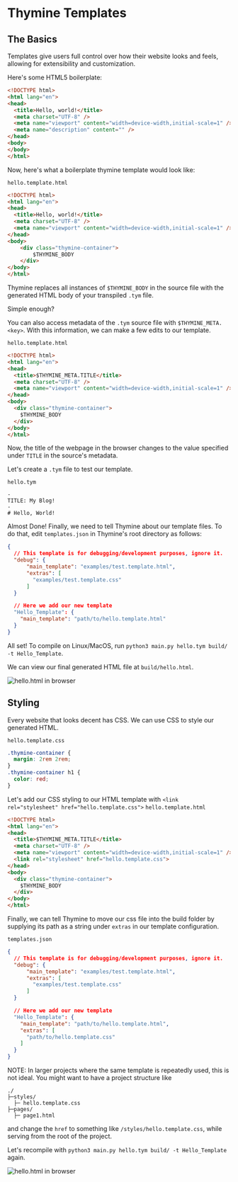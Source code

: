 # Thymine Templates

## The Basics
Templates give users full control over how their website looks and feels, allowing for extensibility and customization.

Here's some HTML5 boilerplate:
```html
<!DOCTYPE html>
<html lang="en">
<head>
  <title>Hello, world!</title>
  <meta charset="UTF-8" />
  <meta name="viewport" content="width=device-width,initial-scale=1" />
  <meta name="description" content="" />
</head>
<body>
</body>
</html>
```

Now, here's what a boilerplate thymine template would look like: 

`hello.template.html`
```html
<!DOCTYPE html>
<html lang="en">
<head>
  <title>Hello, world!</title>
  <meta charset="UTF-8" />
  <meta name="viewport" content="width=device-width,initial-scale=1" />
</head>
<body>
	<div class="thymine-container">
		$THYMINE_BODY
	</div>
</body>
</html>
```

Thymine replaces all instances of `$THYMINE_BODY` in the source file with the generated HTML body of your transpiled `.tym` file.

Simple enough?

You can also access metadata of the `.tym` source file with `$THYMINE_META.<key>`.
With this information, we can make a few edits to our template.

`hello.template.html`
```html
<!DOCTYPE html>
<html lang="en">
<head>
  <title>$THYMINE_META.TITLE</title>
  <meta charset="UTF-8" />
  <meta name="viewport" content="width=device-width,initial-scale=1" />
</head>
<body>
  <div class="thymine-container">
    $THYMINE_BODY
  </div>
</body>
</html>
```

Now, the title of the webpage in the browser changes to the value specified under `TITLE` in the source's metadata.

Let's create a `.tym` file to test our template.

`hello.tym`
```
-
TITLE: My Blog!
-
# Hello, World!
```

Almost Done! Finally, we need to tell Thymine about our template files. To do that, edit `templates.json` in Thymine's root directory as follows:

```json
{
  // This template is for debugging/development purposes, ignore it.
  "debug": {
      "main_template": "examples/test.template.html",
      "extras": [
        "examples/test.template.css"
      ]
  }

  // Here we add our new template
  "Hello_Template": {
    "main_template": "path/to/hello.template.html"
  }
}
```

All set! To compile on Linux/MacOS, run `python3 main.py hello.tym build/ -t Hello_Template`.

We can view our final generated HTML file at `build/hello.html`.

![hello.html in browser](https://raw.githubusercontent.com/t0a5ted/thymine/master/docs/assets/template-out-0.png)

## Styling
Every website that looks decent has CSS. We can use CSS to style our generated HTML.

`hello.template.css`
```css
.thymine-container {
  margin: 2rem 2rem;
}
.thymine-container h1 {
  color: red;
}
```

Let's add our CSS styling to our HTML template with `<link rel="stylesheet" href="hello.template.css">`
`hello.template.html`
```html
<!DOCTYPE html>
<html lang="en">
<head>
  <title>$THYMINE_META.TITLE</title>
  <meta charset="UTF-8" />
  <meta name="viewport" content="width=device-width,initial-scale=1" />
  <link rel="stylesheet" href="hello.template.css">
</head>
<body>
  <div class="thymine-container">
    $THYMINE_BODY
  </div>
</body>
</html>
```

Finally, we can tell Thymine to move our css file into the build folder by supplying its path as a string under `extras` in our template configuration.

`templates.json`
```json
{
  // This template is for debugging/development purposes, ignore it.
  "debug": {
      "main_template": "examples/test.template.html",
      "extras": [
        "examples/test.template.css"
      ]
  }

  // Here we add our new template
  "Hello_Template": {
    "main_template": "path/to/hello.template.html",
    "extras": [
      "path/to/hello.template.css"
    ]
  }
}
```

NOTE: In larger projects where the same template is repeatedly used, this is not ideal. You might want to have a project structure like
```
./
├─styles/
  ├─ hello.template.css
├─pages/
  ├─ page1.html
```
and change the `href` to something like `/styles/hello.template.css`, while serving from the root of the project.

Let's recompile with `python3 main.py hello.tym build/ -t Hello_Template` again.

![hello.html in browser](https://raw.githubusercontent.com/t0a5ted/thymine/master/docs/assets/template-out-1.png)